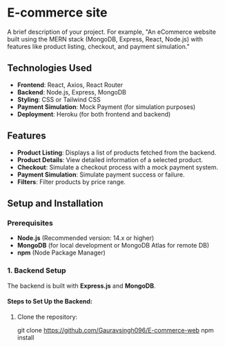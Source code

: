 # E-commerce site

A brief description of your project. For example, "An eCommerce website built using the MERN stack (MongoDB, Express, React, Node.js) with features like product listing, checkout, and payment simulation."

## Technologies Used

- **Frontend**: React, Axios, React Router
- **Backend**: Node.js, Express, MongoDB
- **Styling**: CSS or Tailwind CSS
- **Payment Simulation**: Mock Payment (for simulation purposes)
- **Deployment**: Heroku (for both frontend and backend)

## Features

- **Product Listing**: Displays a list of products fetched from the backend.
- **Product Details**: View detailed information of a selected product.
- **Checkout**: Simulate a checkout process with a mock payment system.
- **Payment Simulation**: Simulate payment success or failure.
- **Filters**: Filter products by price range.
  
## Setup and Installation

### Prerequisites

- **Node.js** (Recommended version: 14.x or higher)
- **MongoDB** (for local development or MongoDB Atlas for remote DB)
- **npm** (Node Package Manager)

### 1. Backend Setup

The backend is built with **Express.js** and **MongoDB**.

#### Steps to Set Up the Backend:

1. Clone the repository:

 
   git clone https://github.com/Gauravsingh096/E-commerce-web
   npm install
